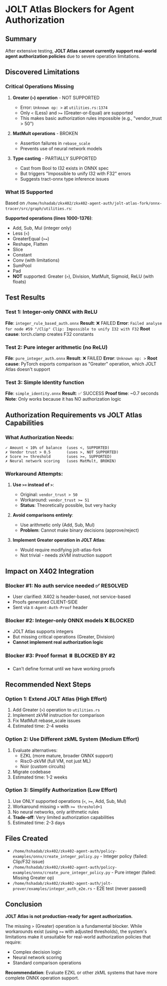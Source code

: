 # JOLT Atlas Blockers for Agent Authorization

## Summary

After extensive testing, **JOLT Atlas cannot currently support real-world agent authorization policies** due to severe operation limitations.

## Discovered Limitations

### Critical Operations Missing

1. **Greater (`>`) operation** - NOT SUPPORTED
   - Error: `Unknown op: >` at `utilities.rs:1374`
   - Only `<` (Less) and `>=` (Greater-or-Equal) are supported
   - This makes basic authorization rules impossible (e.g., "vendor_trust > 50")

2. **MatMult operations** - BROKEN
   - Assertion failures in `rebase_scale`
   - Prevents use of neural network models

3. **Type casting** - PARTIALLY SUPPORTED
   - Cast from Bool to I32 exists in ONNX spec
   - But triggers "Impossible to unify I32 with F32" errors
   - Suggests tract-onnx type inference issues

### What IS Supported

Based on `/home/hshadab/zkx402/zkx402-agent-auth/jolt-atlas-fork/onnx-tracer/src/graph/utilities.rs`:

**Supported operations (lines 1000-1376)**:
- Add, Sub, Mul (integer only)
- Less (`<`)
- GreaterEqual (`>=`)
- Reshape, Flatten
- Slice
- Constant
- Conv (with limitations)
- SumPool
- Pad
- **NOT** supported: Greater (`>`), Division, MatMult, Sigmoid, ReLU (with floats)

## Test Results

### Test 1: Integer-only ONNX with ReLU
**File**: `integer_rule_based_auth.onnx`
**Result**: ❌ FAILED
**Error**: `Failed analyse for node #59 "/Clip" Clip: Impossible to unify I32 with F32`
**Root cause**: torch.clamp creates F32 constants

### Test 2: Pure integer arithmetic (no ReLU)
**File**: `pure_integer_auth.onnx`
**Result**: ❌ FAILED
**Error**: `Unknown op: >`
**Root cause**: PyTorch exports comparison as "Greater" operation, which JOLT Atlas doesn't support

### Test 3: Simple Identity function
**File**: `simple_identity.onnx`
**Result**: ✅ SUCCESS
**Proof time**: ~0.7 seconds
**Note**: Only works because it has NO authorization logic

## Authorization Requirements vs JOLT Atlas Capabilities

### What Authorization Needs:
```
✓ Amount < 10% of balance  (uses <, SUPPORTED)
✗ Vendor trust > 0.5       (uses >, NOT SUPPORTED)
✗ Score >= threshold       (uses >=, SUPPORTED)
✗ Neural network scoring   (uses MatMult, BROKEN)
```

### Workaround Attempts:

1. **Use `>=` instead of `>`**:
   - Original: `vendor_trust > 50`
   - Workaround: `vendor_trust >= 51`
   - **Status**: Theoretically possible, but very hacky

2. **Avoid comparisons entirely**:
   - Use arithmetic only (Add, Sub, Mul)
   - **Problem**: Cannot make binary decisions (approve/reject)

3. **Implement Greater operation in JOLT Atlas**:
   - Would require modifying jolt-atlas-fork
   - Not trivial - needs zkVM instruction support

## Impact on X402 Integration

### Blocker #1: No auth service needed ✅ RESOLVED
- User clarified: X402 is header-based, not service-based
- Proofs generated CLIENT-SIDE
- Sent via `X-Agent-Auth-Proof` header

### Blocker #2: Integer-only ONNX models ❌ BLOCKED
- JOLT Atlas supports integers
- But missing critical operations (Greater, Division)
- **Cannot implement real authorization logic**

### Blocker #3: Proof format ⏸️ BLOCKED BY #2
- Can't define format until we have working proofs

## Recommended Next Steps

### Option 1: Extend JOLT Atlas (High Effort)
1. Add Greater (`>`) operation to `utilities.rs`
2. Implement zkVM instruction for comparison
3. Fix MatMult rebase_scale issues
4. Estimated time: 2-4 weeks

### Option 2: Use Different zkML System (Medium Effort)
1. Evaluate alternatives:
   - EZKL (more mature, broader ONNX support)
   - Risc0-zkVM (full VM, not just ML)
   - Noir (custom circuits)
2. Migrate codebase
3. Estimated time: 1-2 weeks

### Option 3: Simplify Authorization (Low Effort)
1. Use ONLY supported operations (`<`, `>=`, Add, Sub, Mul)
2. Workaround missing `>` with `>= threshold+1`
3. No neural networks, only arithmetic rules
4. **Trade-off**: Very limited authorization capabilities
5. Estimated time: 2-3 days

## Files Created

- `/home/hshadab/zkx402/zkx402-agent-auth/policy-examples/onnx/create_integer_policy.py` - Integer policy (failed: Clip/F32 issue)
- `/home/hshadab/zkx402/zkx402-agent-auth/policy-examples/onnx/create_pure_integer_policy.py` - Pure integer (failed: Missing Greater op)
- `/home/hshadab/zkx402/zkx402-agent-auth/jolt-prover/examples/integer_auth_e2e.rs` - E2E test (never passed)

## Conclusion

**JOLT Atlas is not production-ready for agent authorization.**

The missing `>` (Greater) operation is a fundamental blocker. While workarounds exist (using `>=` with adjusted thresholds), the system's limitations make it unsuitable for real-world authorization policies that require:
- Complex decision logic
- Neural network scoring
- Standard comparison operations

**Recommendation**: Evaluate EZKL or other zkML systems that have more complete ONNX operation support.

